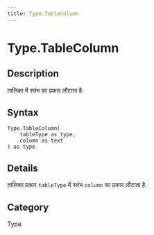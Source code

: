 ```yaml
---
title: Type.TableColumn
---
```


# Type.TableColumn


## Description

तालिका में स्तंभ का प्रकार लौटाता है.


## Syntax

```powerquery
Type.TableColumn(
    tableType as type,
    column as text
) as type
```


## Details

तालिका प्रकार <code>tableType</code> में स्तंभ <code>column</code> का प्रकार लौटाता है.



## Category
Type
